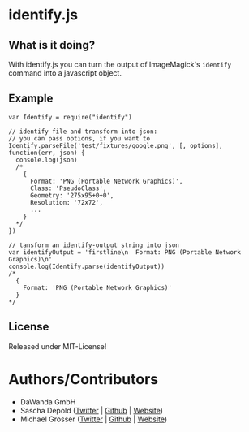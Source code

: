 # identify.js

## What is it doing?

With identify.js you can turn the output of ImageMagick's `identify` command into a javascript object.

## Example

    var Identify = require("identify")

    // identify file and transform into json:
    // you can pass options, if you want to
    Identify.parseFile('test/fixtures/google.png', [, options], function(err, json) {
      console.log(json)
      /*
        {
          Format: 'PNG (Portable Network Graphics)',
          Class: 'PseudoClass',
          Geometry: '275x95+0+0',
          Resolution: '72x72',
          ...
        }
      */
    })

    // tansform an identify-output string into json
    var identifyOutput = 'firstline\n  Format: PNG (Portable Network Graphics)\n'
    console.log(Identify.parse(identifyOutput))
    /*
      {
        Format: 'PNG (Portable Network Graphics)'
      }
    */

## License

Released under MIT-License!

# Authors/Contributors

- DaWanda GmbH
- Sascha Depold ([Twitter](http://twitter.com/sdepold) | [Github](http://github.com/sdepold) | [Website](http://depold.com))
- Michael Grosser ([Twitter](http://twitter.com/grosser) | [Github](http://github.com/grosser) | [Website](http://grosser.it))
